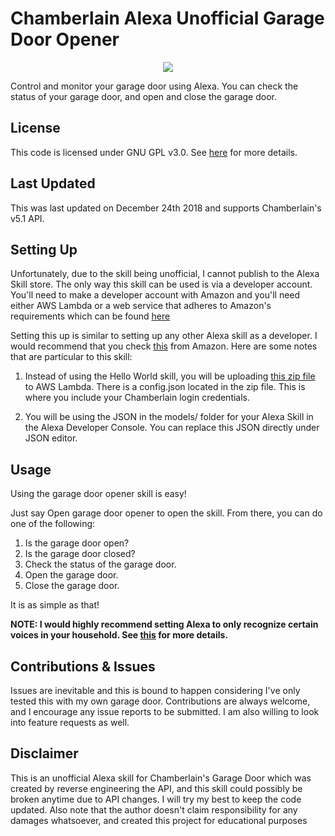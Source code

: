 # Chamberlain Alexa Unofficial Garage Door Opener
<p align="center"><img src="https://github.com/brilam/Chamberlain-Alexa-Garage-Door-Opener/blob/master/logo/alexa-garage-door-opener-logo.png"/></p>

Control and monitor your garage door using Alexa. You can check the status of your garage door, and open and close the
garage door.

## License
This code is licensed under GNU GPL v3.0. See [here](https://github.com/brilam/Chamberlain-Alexa-Garage-Door-Opener/blob/master/LICENSE) for more details.

## Last Updated
This was last updated on December 24th 2018 and supports Chamberlain's v5.1 API. 

## Setting Up
Unfortunately, due to the skill being unofficial, I cannot publish to the Alexa Skill store. The only way this skill can
be used is via a developer account. You'll need to make a developer account with Amazon and you'll need either AWS
Lambda or a web service that adheres to Amazon's requirements which can be found [here](https://developer.amazon.com/docs/custom-skills/host-a-custom-skill-as-a-web-service.html)

Setting this up is similar to setting up any other Alexa skill as a developer. I would recommend that you check [this](https://github.com/alexa/skill-sample-python-helloworld-classes/blob/master/instructions/1-voice-user-interface.md) 
from Amazon. Here are some notes that are particular to this skill:

1) Instead of using the Hello World skill, you will be uploading [this zip file](https://github.com/brilam/Chamberlain-Alexa-Garage-Door-Opener/releases/tag/v1.0) to AWS Lambda. There is a config.json located 
in the zip file. This is where you include your Chamberlain login credentials. 

2) You will be using the JSON in the models/ folder for your Alexa Skill in the Alexa Developer Console. 
You can replace this JSON directly under JSON editor.

## Usage
Using the garage door opener skill is easy!

Just say Open garage door opener to open the skill. From there, you can do one of the following:

1. Is the garage door open?
2. Is the garage door closed?
3. Check the status of the garage door.
4. Open the garage door.
5. Close the garage door.

It is as simple as that!

**NOTE: I would highly recommend setting Alexa to only recognize certain voices in your household. See [this](https://www.amazon.com/gp/help/customer/display.html?nodeId=202199330) for more details.**

## Contributions & Issues
Issues are inevitable and this is bound to happen considering I've only tested this with my own garage door. 
Contributions are always welcome, and I encourage any issue reports to be submitted. I am also willing to 
look into feature requests as well.

## Disclaimer
This is an unofficial Alexa skill for Chamberlain's Garage Door which was created by reverse engineering the API, and this
skill could possibly be broken anytime due to API changes. I will try my best to keep the code updated. Also note that the author 
doesn't claim responsibility for any damages whatsoever, and created this project for educational purposes 

